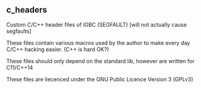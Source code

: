 c_headers
---------
Custom C/C++ header files of IGBC (SEGFAULT)
\[will not actually cause segfaults\]

These files contain various macros used by the author
to make every day C/C++ hacking easier. (C++ is hard OK?)

These files should only depend on the standard lib, however are written for C11/C++14

These files are liecenced under the GNU Public Licence Version 3 (GPLv3)

